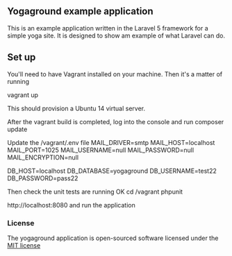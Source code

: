 ## Yogaground example application

This is an example application written in the Laravel 5 framework for a simple yoga site. It is designed to show am example of what Laravel can do.


## Set up

You'll need to have Vagrant installed on your machine. Then it's a matter of running

vagrant up

This should provision a Ubuntu 14 virtual server.

After the vagrant build is completed, log into the console and run
 composer update

 Update the /vagrant/.env file
 MAIL_DRIVER=smtp
 MAIL_HOST=localhost
 MAIL_PORT=1025
 MAIL_USERNAME=null
 MAIL_PASSWORD=null
 MAIL_ENCRYPTION=null

 DB_HOST=localhost
 DB_DATABASE=yogaground
 DB_USERNAME=test22
 DB_PASSWORD=pass22

Then check the unit tests are running OK
cd /vagrant
phpunit


http://localhost:8080
and run the application

### License

The yogaground application is open-sourced software licensed under the [MIT license](http://opensource.org/licenses/MIT)
